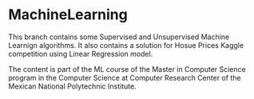 # MachineLearning

This branch contains some Supervised and Unsupervised Machine Learnign algorithms. It also contains a solution for Hosue Prices Kaggle competition using Linear Regression model. 

The content is part of the ML course of the Master in Computer Science program in the Computer Science at Computer Research Center of the Mexican National Polytechnic Institute. 
